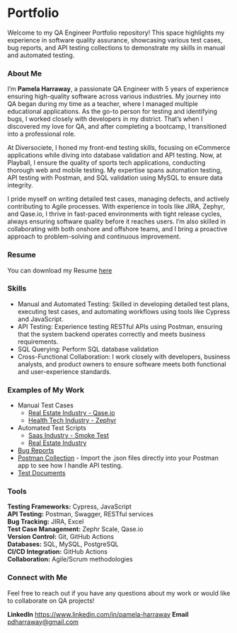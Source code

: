 # Portfolio

Welcome to my QA Engineer Portfolio repository! This space highlights my experience in software quality assurance, showcasing various test cases, 
bug reports, and API testing collections to demonstrate my skills in manual and automated testing.

### About Me
I’m **Pamela Harraway**, a passionate QA Engineer with 5 years of experience ensuring high-quality software across various industries. My journey into QA began during my time as a teacher, where I managed multiple educational applications. As the go-to person for testing and identifying bugs, I worked closely with developers in my district. That’s when I discovered my love for QA, and after completing a bootcamp, I transitioned into a professional role.

At Diversociete, I honed my front-end testing skills, focusing on eCommerce applications while diving into database validation and API testing. Now, at Playball, I ensure the quality of sports tech applications, conducting thorough web and mobile testing. My expertise spans automation testing, API testing with Postman, and SQL validation using MySQL to ensure data integrity.

I pride myself on writing detailed test cases, managing defects, and actively contributing to Agile processes. With experience in tools like JIRA, Zephyr, and Qase.io, I thrive in fast-paced environments with tight release cycles, always ensuring software quality before it reaches users. I’m also skilled in collaborating with both onshore and offshore teams, and I bring a proactive approach to problem-solving and continuous improvement.

### Resume
You can download my Resume [here](https://drive.google.com/drive/u/1/folders/1Q4H_PTBZNax9ROvgdHkJINKcluQvvJve)

### Skills
- Manual and Automated Testing: Skilled in developing detailed test plans, executing test cases, and automating workflows using tools like Cypress and JavaScript.
- API Testing: Experience testing RESTful APIs using Postman, ensuring that the system backend operates correctly and meets business requirements.
- SQL Querying: Perform SQL database validation
- Cross-Functional Collaboration: I work closely with developers, business analysts, and product owners to ensure software meets both functional and user-experience standards.

### Examples of My Work
- Manual Test Cases
  - [Real Estate Industry - Qase.io](https://drive.google.com/drive/u/1/folders/1x79dK2VVzfmpYkdc2Vx4rMteGMDG9KXI)
  - [Health Tech Industry - Zephyr](https://drive.google.com/drive/u/1/folders/1GBi7LVvYJNX-I00Ut48OfOQo5n4TRjDH)
- Automated Test Scripts
  - [Saas Industry - Smoke Test](https://github.com/PamDH/Jahnel-Group-Project)
  - [Real Estate Industry](https://github.com/PamDH/REWorkflow)
- [Bug Reports](https://drive.google.com/drive/u/1/folders/1kIQha3MIOI-z_aaWosH3QDWk-349XnwT)
- [Postman Collection](https://drive.google.com/drive/u/1/folders/1493wJky0fj2wuo6_4UPd9yRdbWJB36Ar) - Import the .json files directly into your Postman app to see how I handle API testing.
- [Test Documents](https://drive.google.com/drive/u/1/folders/18IifXYqQR9Riy5uD6YWPIgdBos_bNr0D)
  
### Tools
**Testing Frameworks:** Cypress, JavaScript  
**API Testing:** Postman, Swagger, RESTful services  
**Bug Tracking:** JIRA, Excel  
**Test Case Management:** Zephr Scale, Qase.io  
**Version Control:** Git, GitHub Actions  
**Databases:** SQL, MySQL, PostgreSQL  
**CI/CD Integration:** GitHub Actions  
**Collaboration:** Agile/Scrum methodologies  

### Connect with Me
Feel free to reach out if you have any questions about my work or would like to collaborate on QA projects!

**LinkedIn** https://www.linkedin.com/in/pamela-harraway
**Email** pdharraway@gmail.com
